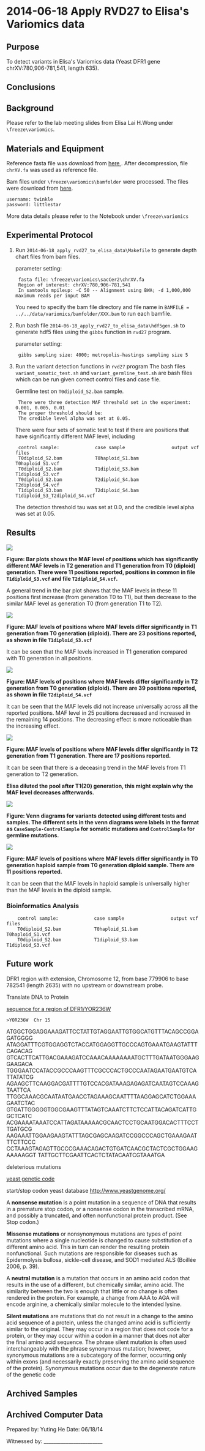 2014-06-18 Apply RVD27 to Elisa's Variomics data
==============================

Purpose
------------
To detect variants in Elisa's Variomics data (Yeast DFR1 gene chrXV:780,906-781,541, length 635). 

Conclusions
-----------------

Background
----------------
Please refer to the lab meeting slides from Elisa Lai H.Wong under `\freeze\variomics`.

Materials and Equipment
------------------------------
Reference fasta file was download from [here ](http://hgdownload-test.cse.ucsc.edu/goldenPath/sacCer2/chromosomes/ ). After decompression, file `chrXV.fa` was used as reference file.

Bam files under `\freeze\variomics\bamfolder` were processed. The files were download from [here](http://chemogenomics.pharmacy.ubc.ca/MAU/NGS_LINKS/A9JEK/A9JEK/).

	username: twinkle
	password: littlestar
More data details please refer to the Notebook under `\freeze\variomics`


Experimental Protocol
---------------------------
1. Run `2014-06-18_apply_rvd27_to_elisa_data\Makefile` to generate depth chart files from bam files.

	parameter setting:

		fasta file: \freeze\variomics\sacCer2\chrXV.fa
		Region of interest: chrXV:780,906-781,541 
		In samtools mpileup: -C 50 -- Alignment using BWA; -d 1,000,000 maximum reads per input BAM
	You need to specify the bam file directory and file name in `BAMFILE = ../../data/variomics/bamfolder/XXX.bam` to run each bamfile.
2. Run bash file `2014-06-18_apply_rvd27_to_elisa_data\hdf5gen.sh` to generate hdf5 files using the `gibbs` function in `rvd27` program. 

	parameter setting:

		gibbs sampling size: 4000; metropolis-hastings sampling size 5
3. Run the variant detection functions in `rvd27` program
	The bash files `variant_somatic_test.sh` and `variant_germline_test.sh` are bash files which can be run given correct control files and case file.

	Germline test on `T0diploid_S2.bam` sample. 

		There were three detection MAF threshold set in the experiment: 0.001, 0.005, 0.01
		The proper threshold should be:
		The credible level alpha was set at 0.05.

	There were four sets of somatic test to test if there are positions that have significantly different MAF level, including

		control sample:				case sample					output vcf files
		T0diploid_S2.bam			T0haploid_S1.bam			T0haploid_S1.vcf 
		T0diploid_S2.bam			T1diploid_S3.bam			T1diploid_S3.vcf	
		T0diploid_S2.bam			T2diploid_S4.bam			T2diploid_S4.vcf	
		T1diploid_S3.bam			T2diploid_S4.bam			T1diploid_S3_T2diploid_S4.vcf

	The detection threshold tau was set at 0.0, and the credible level alpha was set at 0.05. 

Results
-----------
![](T0S2T1T3POSbar.png)

**Figure: Bar plots shows the MAF level of positions which has significantly different MAF levels in T2 generation and T1 generation from T0 (diploid) generation. There were 11 positions reported, positions in common in file `T1diploid_S3.vcf` and file `T2diploid_S4.vcf`.**

A general trend in the bar plot shows that the MAF levels in these 11 positions first increase (from generation T0 to T1), but then decrease to the similar MAF level as generation T0 (from generation T1 to T2). 

![](T1_T0S2.png)

**Figure: MAF levels of positions where MAF levels differ significantly in T1 generation from T0 generation (diploid). There are 23 positions reported, as shown in file `T1diploid_S3.vcf`**

It can be seen that the MAF levels increased in T1 generation compared with T0 generation in all positions. 

![](T2_T0S2.png)

**Figure: MAF levels of positions where MAF levels differ significantly in T2 generation from T0 generation (diploid). There are 39 positions reported, as shown in file `T2diploid_S4.vcf`**

It can be seen that the MAF levels did not increase universally across all the reported positions. MAF level in 25 positions decreased and increased in the remaining 14 positions. The decreasing effect is more noticeable than the increasing effect. 


![](T2_T1.png)

**Figure: MAF levels of positions where MAF levels differ significantly in T2 generation from T1 generation. There are 17 positions reported.**

It can be seen that there is a deceasing trend in the MAF levels from T1 generation to T2 generation. 

**Elisa diluted the pool after T1(20) generation, this might explain why the MAF level decreases affterwards.**

![](vennfig.png)

**Figure: Venn diagrams for variants detected using different tests and samples. The different sets in the venn diagrams were labels in the format as `CaseSample-ControlSample` for somatic mutations and `ControlSample` for germline mutations.**



![](T0S2_T0S1.png)

**Figure: MAF levels of positions where MAF levels differ significantly in T0 generation haploid sample from T0 generation diploid sample. There are 11 positions reported.**

It can be seen that the MAF levels in haploid sample is universally higher than the MAF levels in the diploid sample. 

### Bioinformatics Analysis
		control sample:				case sample					output vcf files
		T0diploid_S2.bam			T0haploid_S1.bam			T0haploid_S1.vcf 
		T0diploid_S2.bam			T1diploid_S3.bam			T1diploid_S3.vcf	


Future work
------------------------
DFR1 region with extension, Chromosome 12, from base 779906 to base 782541 (length 2635) with no upstream or downstream probe.

Translate DNA to Protein

[sequence for a region of DFR1/YOR236W](http://www.yeastgenome.org/cgi-bin/getSeq?query=YOR236W&seqtype=ORF%20Genomic%20DNA&format=fasta)


	>YOR236W  Chr 15  
ATGGCTGGAGGAAAGATTCCTATTGTAGGAATTGTGGCATGTTTACAGCCGGAGATGGGG
ATAGGATTTCGTGGAGGTCTACCATGGAGGTTGCCCAGTGAAATGAAGTATTTCAGACAG
GTCACTTCATTGACGAAAGATCCAAACAAAAAAAATGCTTTGATAATGGGAAGGAAGACA
TGGGAATCCATACCGCCCAAGTTTCGCCCACTGCCCAATAGAATGAATGTCATTATATCG
AGAAGCTTCAAGGACGATTTTGTCCACGATAAAGAGAGATCAATAGTCCAAAGTAATTCA
TTGGCAAACGCAATAATGAACCTAGAAAGCAATTTTAAGGAGCATCTGGAAAGAATCTAC
GTGATTGGGGGTGGCGAAGTTTATAGTCAAATCTTCTCCATTACAGATCATTGGCTCATC
ACGAAAATAAATCCATTAGATAAAAACGCAACTCCTGCAATGGACACTTTCCTTGATGCG
AAGAAATTGGAAGAAGTATTTAGCGAGCAAGATCCGGCCCAGCTGAAAGAATTTCTTCCC
CCTAAAGTAGAGTTGCCCGAAACAGACTGTGATCAACGCTACTCGCTGGAAGAAAAAGGT
TATTGCTTCGAATTCACTCTATACAATCGTAAATGA

deleterious mutations

[yeast genetic code](http://www.ncbi.nlm.nih.gov/Taxonomy/Utils/wprintgc.cgi?mode=c)

start/stop codon
yeast database
http://www.yeastgenome.org/

A **nonsense mutation** is a point mutation in a sequence of DNA that results in a premature stop codon, or a nonsense codon in the transcribed mRNA, and possibly a truncated, and often nonfunctional protein product. (See Stop codon.)

**Missense mutations** or nonsynonymous mutations are types of point mutations where a single nucleotide is changed to cause substitution of a different amino acid. This in turn can render the resulting protein nonfunctional. Such mutations are responsible for diseases such as Epidermolysis bullosa, sickle-cell disease, and SOD1 mediated ALS (Boillée 2006, p. 39).

A **neutral mutation** is a mutation that occurs in an amino acid codon that results in the use of a different, but chemically similar, amino acid. The similarity between the two is enough that little or no change is often rendered in the protein. For example, a change from AAA to AGA will encode arginine, a chemically similar molecule to the intended lysine.

**Silent mutations** are mutations that do not result in a change to the amino acid sequence of a protein, unless the changed amino acid is sufficiently similar to the original. They may occur in a region that does not code for a protein, or they may occur within a codon in a manner that does not alter the final amino acid sequence. The phrase silent mutation is often used interchangeably with the phrase synonymous mutation; however, synonymous mutations are a subcategory of the former, occurring only within exons (and necessarily exactly preserving the amino acid sequence of the protein). Synonymous mutations occur due to the degenerate nature of the genetic code


Archived Samples
-------------------------

Archived Computer Data
------------------------------


Prepared by: Yuting He     Date: 06/18/14


Witnessed by: ________________________

